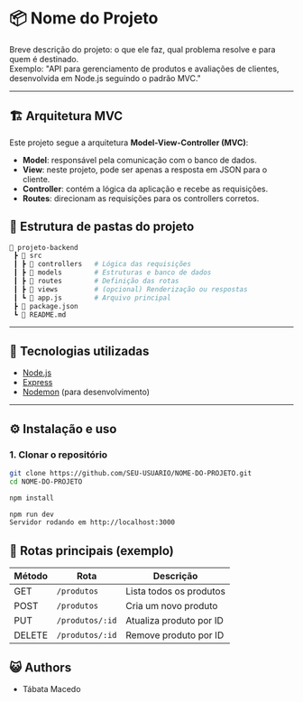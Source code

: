 # 📦 Nome do Projeto

Breve descrição do projeto: o que ele faz, qual problema resolve e para quem é destinado.  
Exemplo: "API para gerenciamento de produtos e avaliações de clientes, desenvolvida em Node.js seguindo o padrão MVC."

---

## 🏗️ Arquitetura MVC
Este projeto segue a arquitetura **Model-View-Controller (MVC)**:

- **Model**: responsável pela comunicação com o banco de dados.  
- **View**: neste projeto, pode ser apenas a resposta em JSON para o cliente.  
- **Controller**: contém a lógica da aplicação e recebe as requisições.  
- **Routes**: direcionam as requisições para os controllers corretos.  

## 📂 Estrutura de pastas do projeto

```bash
📂 projeto-backend
 ┣ 📂 src
 ┃ ┣ 📂 controllers   # Lógica das requisições
 ┃ ┣ 📂 models        # Estruturas e banco de dados
 ┃ ┣ 📂 routes        # Definição das rotas
 ┃ ┣ 📂 views         # (opcional) Renderização ou respostas
 ┃ ┗ 📜 app.js        # Arquivo principal
 ┣ 📜 package.json
 ┗ 📜 README.md
```
---

## 🚀 Tecnologias utilizadas
- [Node.js](https://nodejs.org/)  
- [Express](https://expressjs.com/)  
- [Nodemon](https://nodemon.io/) (para desenvolvimento)  

---

## ⚙️ Instalação e uso

### 1. Clonar o repositório

```bash
git clone https://github.com/SEU-USUARIO/NOME-DO-PROJETO.git
cd NOME-DO-PROJETO

npm install

npm run dev
Servidor rodando em http://localhost:3000
```
## 📡 Rotas principais (exemplo)

| Método | Rota            | Descrição                     |
|--------|-----------------|-------------------------------|
| GET    | `/produtos`     | Lista todos os produtos       |
| POST   | `/produtos`     | Cria um novo produto          |
| PUT    | `/produtos/:id` | Atualiza produto por ID       |
| DELETE | `/produtos/:id` | Remove produto por ID         |

## :smiley_cat: Authors
- Tábata Macedo
